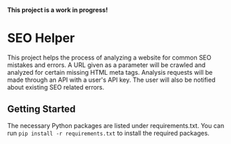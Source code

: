 #### This project is a work in progress!

# SEO Helper
This project helps the process of analyzing a website for common SEO mistakes and errors. A URL given as a parameter will be crawled and analyzed for certain missing HTML meta tags. Analysis requests will be made through an API with a user's API key. The user will also be notified about existing SEO related errors.

## Getting Started
The necessary Python packages are listed under requirements.txt. You can run ```pip install -r requirements.txt``` to install the required packages.
